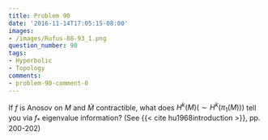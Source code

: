 ```yaml
---
title: Problem 90
date: '2016-11-14T17:05:15-08:00'
images:
- /images/Rufus-88-93_1.png
question_number: 90
tags:
- Hyperbolic
- Topology
comments:
- problem-90-comment-0
---
```

If $f$ is Anosov on $M$ and $\tilde M$ contractible, what does $H^k(M)(\sim
H^k (\pi _1(M)) )$ tell you via $f_\ast$ eigenvalue information? (See
{{< cite hu1968introduction >}}, pp. 200-202)

